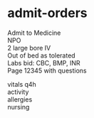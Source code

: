 # admit-orders
Admit to Medicine <br>
NPO <br>
2 large bore IV <br>
Out of bed as tolerated <br>
Labs bid: CBC, BMP, INR <br>
Page 12345 with questions <br>

vitals q4h <br>
activity <br>
allergies <br>
nursing <br>
